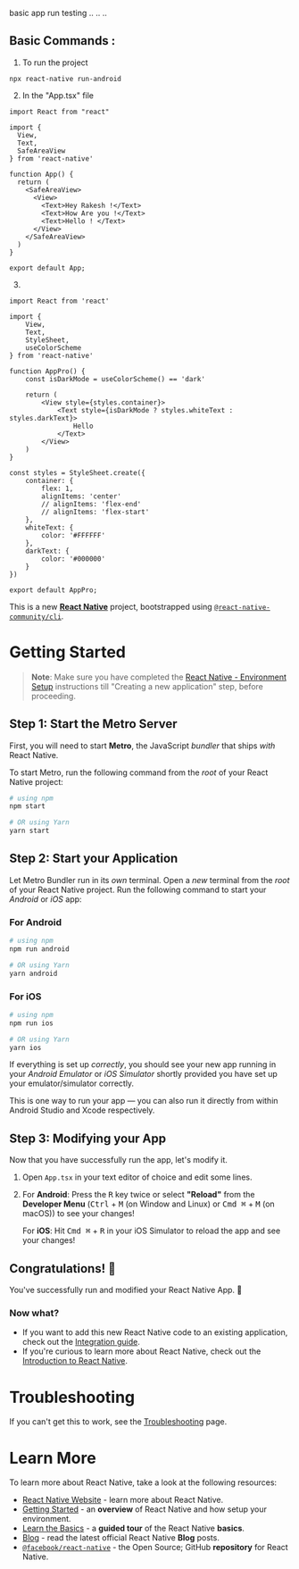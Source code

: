 basic app run testing .. .. ..

## Basic Commands :
1. To run the project
```
npx react-native run-android
```
2. In the "App.tsx" file
```
import React from "react"

import {
  View,
  Text,
  SafeAreaView
} from 'react-native'

function App() {
  return (
    <SafeAreaView>
      <View>
        <Text>Hey Rakesh !</Text>
        <Text>How Are you !</Text>
        <Text>Hello ! </Text>
      </View>
    </SafeAreaView>
  )
}

export default App;
```

3. 

```
import React from 'react'

import {
    View,
    Text,
    StyleSheet,
    useColorScheme
} from 'react-native'

function AppPro() {
    const isDarkMode = useColorScheme() == 'dark'

    return (
        <View style={styles.container}>
            <Text style={isDarkMode ? styles.whiteText : styles.darkText}>
                Hello
            </Text>
        </View>
    )
}

const styles = StyleSheet.create({
    container: {
        flex: 1,
        alignItems: 'center'
        // alignItems: 'flex-end'
        // alignItems: 'flex-start'
    },
    whiteText: {
        color: '#FFFFFF'
    },
    darkText: {
        color: '#000000'
    }
})

export default AppPro;
```
This is a new [**React Native**](https://reactnative.dev) project, bootstrapped using [`@react-native-community/cli`](https://github.com/react-native-community/cli).

# Getting Started

>**Note**: Make sure you have completed the [React Native - Environment Setup](https://reactnative.dev/docs/environment-setup) instructions till "Creating a new application" step, before proceeding.

## Step 1: Start the Metro Server

First, you will need to start **Metro**, the JavaScript _bundler_ that ships _with_ React Native.

To start Metro, run the following command from the _root_ of your React Native project:

```bash
# using npm
npm start

# OR using Yarn
yarn start
```

## Step 2: Start your Application

Let Metro Bundler run in its _own_ terminal. Open a _new_ terminal from the _root_ of your React Native project. Run the following command to start your _Android_ or _iOS_ app:

### For Android

```bash
# using npm
npm run android

# OR using Yarn
yarn android
```

### For iOS

```bash
# using npm
npm run ios

# OR using Yarn
yarn ios
```

If everything is set up _correctly_, you should see your new app running in your _Android Emulator_ or _iOS Simulator_ shortly provided you have set up your emulator/simulator correctly.

This is one way to run your app — you can also run it directly from within Android Studio and Xcode respectively.

## Step 3: Modifying your App

Now that you have successfully run the app, let's modify it.

1. Open `App.tsx` in your text editor of choice and edit some lines.
2. For **Android**: Press the <kbd>R</kbd> key twice or select **"Reload"** from the **Developer Menu** (<kbd>Ctrl</kbd> + <kbd>M</kbd> (on Window and Linux) or <kbd>Cmd ⌘</kbd> + <kbd>M</kbd> (on macOS)) to see your changes!

   For **iOS**: Hit <kbd>Cmd ⌘</kbd> + <kbd>R</kbd> in your iOS Simulator to reload the app and see your changes!

## Congratulations! :tada:

You've successfully run and modified your React Native App. :partying_face:

### Now what?

- If you want to add this new React Native code to an existing application, check out the [Integration guide](https://reactnative.dev/docs/integration-with-existing-apps).
- If you're curious to learn more about React Native, check out the [Introduction to React Native](https://reactnative.dev/docs/getting-started).

# Troubleshooting

If you can't get this to work, see the [Troubleshooting](https://reactnative.dev/docs/troubleshooting) page.

# Learn More

To learn more about React Native, take a look at the following resources:

- [React Native Website](https://reactnative.dev) - learn more about React Native.
- [Getting Started](https://reactnative.dev/docs/environment-setup) - an **overview** of React Native and how setup your environment.
- [Learn the Basics](https://reactnative.dev/docs/getting-started) - a **guided tour** of the React Native **basics**.
- [Blog](https://reactnative.dev/blog) - read the latest official React Native **Blog** posts.
- [`@facebook/react-native`](https://github.com/facebook/react-native) - the Open Source; GitHub **repository** for React Native.
